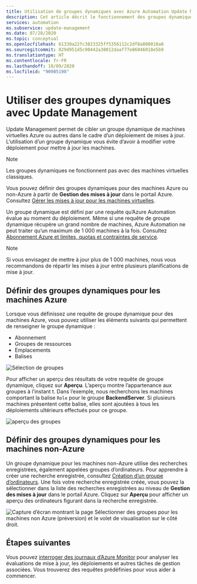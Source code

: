 ```yaml
---
title: Utilisation de groupes dynamiques avec Azure Automation Update Management
description: Cet article décrit le fonctionnement des groupes dynamiques avec Azure Automation Update Management.
services: automation
ms.subservice: update-management
ms.date: 07/28/2020
ms.topic: conceptual
ms.openlocfilehash: 61339a22fc3823325ff5356112c2df8a800010a0
ms.sourcegitcommit: 829d951d5c90442a38012daaf77e86046018e5b9
ms.translationtype: HT
ms.contentlocale: fr-FR
ms.lasthandoff: 10/09/2020
ms.locfileid: "90985198"
---
```

# <a name="use-dynamic-groups-with-update-management"></a>Utiliser des groupes dynamiques avec Update Management

Update Management permet de cibler un groupe dynamique de machines virtuelles Azure ou autres dans le cadre d’un déploiement de mises à jour. L’utilisation d’un groupe dynamique vous évite d’avoir à modifier votre déploiement pour mettre à jour les machines.

> [!NOTE]
> Les groupes dynamiques ne fonctionnent pas avec des machines virtuelles classiques.

Vous pouvez définir des groupes dynamiques pour des machines Azure ou non-Azure à partir de **Gestion des mises à jour** dans le portail Azure. Consultez [Gérer les mises à jour pour les machines virtuelles](update-mgmt-manage-updates-for-vm.md).

Un groupe dynamique est défini par une requête qu’Azure Automation évalue au moment du déploiement. Même si une requête de groupe dynamique récupère un grand nombre de machines, Azure Automation ne peut traiter qu’un maximum de 1 000 machines à la fois. Consultez [Abonnement Azure et limites, quotas et contraintes de service](../../azure-resource-manager/management/azure-subscription-service-limits.md#update-management).

> [!NOTE]
> Si vous envisagez de mettre à jour plus de 1 000 machines, nous vous recommandons de répartir les mises à jour entre plusieurs planifications de mise à jour. 

## <a name="define-dynamic-groups-for-azure-machines"></a>Définir des groupes dynamiques pour les machines Azure

Lorsque vous définissez une requête de groupe dynamique pour des machines Azure, vous pouvez utiliser les éléments suivants qui permettent de renseigner le groupe dynamique :

* Abonnement
* Groupes de ressources
* Emplacements
* Balises

![Sélection de groupes](./media/update-mgmt-groups/select-groups.png)

Pour afficher un aperçu des résultats de votre requête de groupe dynamique, cliquez sur **Aperçu**. L’aperçu montre l’appartenance aux groupes à l’instant t. Dans l’exemple, nous recherchons les machines comportant la balise `Role` pour le groupe **BackendServer**. Si plusieurs machines présentent cette balise, elles sont ajoutées à tous les déploiements ultérieurs effectués pour ce groupe.

![aperçu des groupes](./media/update-mgmt-groups/preview-groups.png)

## <a name="define-dynamic-groups-for-non-azure-machines"></a>Définir des groupes dynamiques pour les machines non-Azure

Un groupe dynamique pour les machines non-Azure utilise des recherches enregistrées, également appelées groupes d’ordinateurs. Pour apprendre à créer une recherche enregistrée, consultez [Création d’un groupe d’ordinateurs](../../azure-monitor/platform/computer-groups.md#creating-a-computer-group). Une fois votre recherche enregistrée créée, vous pouvez la sélectionner dans la liste des recherches enregistrées au niveau de **Gestion des mises à jour** dans le portail Azure. Cliquez sur **Aperçu** pour afficher un aperçu des ordinateurs figurant dans la recherche enregistrée.

![Capture d’écran montrant la page Sélectionner des groupes pour les machines non Azure (préversion) et le volet de visualisation sur le côté droit.](./media/update-mgmt-groups/select-groups-2.png)

## <a name="next-steps"></a>Étapes suivantes

Vous pouvez [interroger des journaux d’Azure Monitor](update-mgmt-query-logs.md) pour analyser les évaluations de mise à jour, les déploiements et autres tâches de gestion associées. Vous trouverez des requêtes prédéfinies pour vous aider à commencer.
